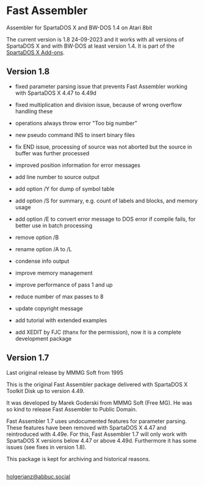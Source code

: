 # Fast Assembler

Assembler for SpartaDOS X and BW-DOS 1.4 on Atari 8bit

The current version is 1.8 24-09-2023 and it works with all versions of SpartaDOS X and with BW-DOS at least version 1.4. It is part of the [SpartaDOS X Add-ons](http://sdx.atari8.info/index.php?show=en_addons).

## Version 1.8

- fixed parameter parsing issue that prevents Fast Assembler working with SpartaDOS X 4.47 to 4.49d

- fixed multiplication and division issue, because of wrong overflow handling these 

- operations always throw error "Too big number”

- new pseudo command INS to insert binary files

- fix END issue, processing of source was not aborted but the source in buffer was further processed

- improved position information for error messages

- add line number to source output

- add option /Y for dump of symbol table

- add option /S for summary, e.g. count of labels and blocks, and memory usage

- add option /E to convert error message to DOS error if compile fails, for better use in batch processing

- remove option /B

- rename option /A to /L

- condense info output

- improve memory management

- improve performance of pass 1 and up

- reduce number of max passes to 8

- update copyright message

- add tutorial with extended examples

- add XEDIT by FJC (thanx for the permission), now it is a complete development package

## Version 1.7
Last original release by MMMG Soft from 1995

This is the original Fast Assembler package delivered with SpartaDOS X Toolkit Disk up to version 4.49.

It was developed by Marek Goderski from MMMG Soft (Free MG). He was so kind to release Fast Assembler
to Public Domain.

Fast Assembler 1.7 uses undocumented features for parameter parsing. These features have been removed with SpartaDOS X 4.47 and reintroduced with 4.49e. For this, Fast Assembler 1.7 will only work with SpartaDOS X versions below 4.47 or above 4.49d. Furthermore it has some issues (see fixes in version 1.8).

This package is kept for archiving and historical reasons.

## 
holgerjanz@abbuc.social

